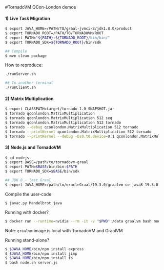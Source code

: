 #TornadoVM QCon-London demos


#### 1) Live Task Migration


```bash
$ export JAVA_HOME=/PATH/TO/graal-jvmci-8/jdk1.8.0/product
$ export TORNADO_ROOT=/PATH/TO/TORNADOVM/ROOT
$ export PATH="${PATH}:${TORNADO_ROOT}/bin/bin/"
$ export TORNADO_SDK=${TORNADO_ROOT}/bin/sdk

## Compile
$ mvn clean package
```

How to reproduce:

```bash
./runServer.sh

## In another terminal
./runClient.sh
```



#### 2) Matrix Multiplication


```bash
$ export CLASSPATH=target/tornado-1.0-SNAPSHOT.jar
$ tornado qconlondon.MatrixMultiplication
$ tornado qconlondon.MatrixMultiplication 512 seq
$ tornado qconlondon.MatrixMultiplication 512 tornado
$ tornado --debug qconlondon.MatrixMultiplication 512 tornado
$ tornado --printKernel qconlondon.MatrixMultiplication 512 tornado
$ tornado --printKernel --debug -Ds0.t0.device=0:1 qconlondon.MatrixMultiplication 512 tornado
```


#### 3) Node.js and TornadoVM

```bash
$ cd nodejs
$ export BASE=/path/to/tornadovm-graal
$ export PATH=$BASE/bin/bin:$PATH
$ export TORNADO_SDK=$BASE/bin/sdk

## JDK 8 - last Graal
$ export JAVA_HOME=/path/to/oracleGraal/19.3.0/graalvm-ce-java8-19.3.0
```


Compile the user-code
```
$ javac.py Mandelbrot.java
```


Running with docker?

```bash
$ docker run --runtime=nvidia --rm -it -v "$PWD":/data graalvm bash node.sh server.js
```

Note: `graalvm` image is local with TornadoVM and GraalVM

Running stand-alone?

```bash
$ $JAVA_HOME/bin/npm install express
$ $JAVA_HOME/bin/npm install jimp
$ $JAVA_HOME/bin/npm install fs
$ bash node.sh server.js
```

